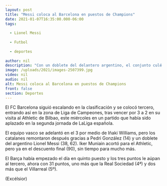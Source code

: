 ```yaml
---
layout: post
title: "Messi coloca al Barcelona en puestos de Champions"
date: 2021-01-07T16:35:00.000-06:00
tags:
  
  - Lionel Messi
  
  - Futbol
  
  - deportes
  
author: nil
description: "Con un doblete del delantero argentino, el conjunto culé se impuso 3-2 al Athletic de Bilbao para colocarse tercero en la clasificación"
image: /uploads/2021/images-2507399.jpg
video: nil
audio: nil
alt: Messi coloca al Barcelona en puestos de Champions
front: false
section: Deportes
---
```


El FC Barcelona siguió escalando en la clasificación y se colocó tercero, entrando así en la zona de Liga de Campeones, tras vencer por 3 a 2 en su visita al Athletic de Bilbao, este miércoles en un partido que había sido aplazado en la segunda jornada de LaLiga española.

El equipo vasco se adelantó en el 3 por medio de Iñaki Williams, pero los catalanes remontaron después gracias a Pedri González (14) y un doblete del argentino Lionel Messi (38, 62). Iker Muniain acortó para el Athletic, pero ya en el descuento final (90), sin tiempo para mucho más.

El Barça había empezado el día en quinto puesto y los tres puntos le aúpan al tercero, ahora con 31 puntos, uno más que la Real Sociedad (4ª) y dos más que el Villarreal (5º).

(Excélsior)